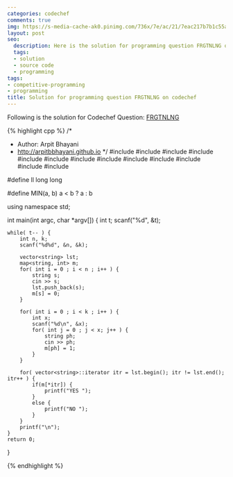 ```yaml
---
categories: codechef
comments: true
img: https://s-media-cache-ak0.pinimg.com/736x/7e/ac/21/7eac217b7b1c55ab7fd56758e4e181be.jpg
layout: post
seo:
  description: Here is the solution for programming question FRGTNLNG on codechef
  tags:
  - solution
  - source code
  - programming
tags:
- competitive-programming
- programming
title: Solution for programming question FRGTNLNG on codechef
---
```


Following is the solution for Codechef Question: [FRGTNLNG](https://www.codechef.com/problems/FRGTNLNG)

{% highlight cpp %}
/*
 *  Author: Arpit Bhayani
 *  http://arpitbbhayani.github.io
 */
#include <cmath>
#include <cstdio>
#include <cstdlib>
#include <climits>
#include <deque>
#include <iostream>
#include <list>
#include <limits>
#include <map>
#include <queue>
#include <set>
#include <stack>
#include <vector>

#define ll long long

#define MIN(a, b) a < b ? a : b

using namespace std;

int main(int argc, char *argv[]) {
    int t;
    scanf("%d", &t);

    while( t-- ) {
        int n, k;
        scanf("%d%d", &n, &k);

        vector<string> lst;
        map<string, int> m;
        for( int i = 0 ; i < n ; i++ ) {
            string s;
            cin >> s;
            lst.push_back(s);
            m[s] = 0;
        }

        for( int i = 0 ; i < k ; i++ ) {
            int x;
            scanf("%d\n", &x);
            for( int j = 0 ; j < x; j++ ) {
                string ph;
                cin >> ph;
                m[ph] = 1;
            }
        }

        for( vector<string>::iterator itr = lst.begin(); itr != lst.end(); itr++ ) {
            if(m[*itr]) {
                printf("YES ");
            }
            else {
                printf("NO ");
            }
        }
        printf("\n");
    }
    return 0;
}

{% endhighlight %}
